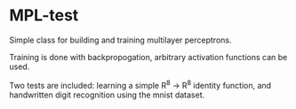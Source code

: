 # MPL-test

Simple class for building and training multilayer perceptrons.

Training is done with backpropogation, arbitrary activation functions can be used.

Two tests are included: learning a simple R<sup>8</sup> -> R<sup>8</sup> identity function, and handwritten digit recognition using the mnist dataset.
